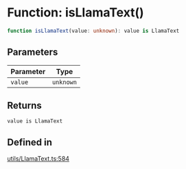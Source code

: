 # Function: isLlamaText()

```ts
function isLlamaText(value: unknown): value is LlamaText
```

## Parameters

| Parameter | Type |
| ------ | ------ |
| `value` | `unknown` |

## Returns

`value is LlamaText`

## Defined in

[utils/LlamaText.ts:584](https://github.com/withcatai/node-llama-cpp/blob/6405ee945e792651123189aae2612212095765b6/src/utils/LlamaText.ts#L584)
